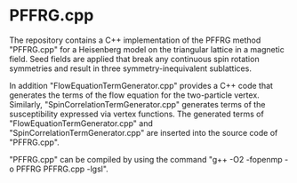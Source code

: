 # PFFRG.cpp

The repository contains a C++ implementation of the PFFRG method "PFFRG.cpp" for a Heisenberg model on the triangular lattice in a magnetic field. Seed fields are applied that break any continuous spin rotation symmetries and result in three symmetry-inequivalent sublattices.

In addition "FlowEquationTermGenerator.cpp" provides a C++ code that generates the terms of the flow equation for the two-particle vertex.
Similarly, "SpinCorrelationTermGenerator.cpp" generates terms of the susceptibility expressed via vertex functions.
The generated terms of "FlowEquationTermGenerator.cpp" and "SpinCorrelationTermGenerator.cpp" are inserted into the source code of "PFFRG.cpp".

"PFFRG.cpp" can be compiled by using the command "g++ -O2 -fopenmp -o PFFRG PFFRG.cpp -lgsl".
